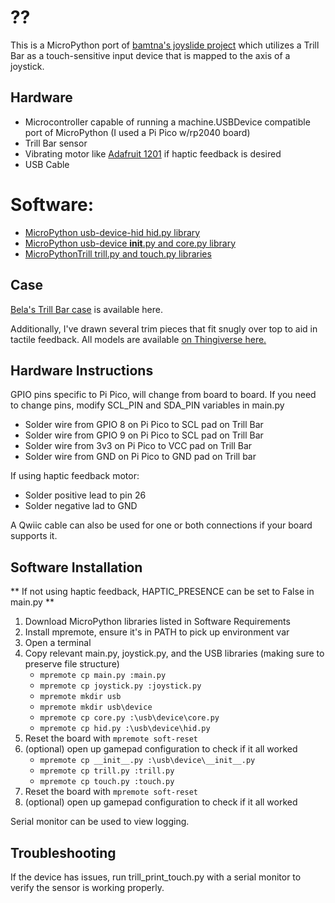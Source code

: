 # ??

This is a MicroPython port of [bamtna's joyslide project](https://github.com/bamtna/joyslide/tree/main) which utilizes a Trill Bar as a touch-sensitive input device that is mapped to the axis of a joystick.

## Hardware

- Microcontroller capable of running a machine.USBDevice compatible port of MicroPython (I used a Pi Pico w/rp2040 board)
- Trill Bar sensor
- Vibrating motor like [Adafruit 1201](https://www.adafruit.com/product/1201) if haptic feedback is desired
- USB Cable

# Software:
- [MicroPython usb-device-hid hid.py library](https://github.com/micropython/micropython-lib/tree/master/micropython/usb/usb-device-hid/usb/device)
- [MicroPython usb-device __init__.py and core.py library](https://github.com/micropython/micropython-lib/tree/master/micropython/usb/usb-device/usb/device)
- [MicroPythonTrill trill.py and touch.py libraries](https://github.com/Heerkog/MicroPythonTrill)

## Case
[Bela's Trill Bar case](https://www.thingiverse.com/thing:5320767) is available here.

Additionally, I've drawn several trim pieces that fit snugly over top to aid in tactile feedback.  All models are available [on Thingiverse here.](https://www.thingiverse.com/thing:6630614)

## Hardware Instructions

GPIO pins specific to Pi Pico, will change from board to board.
If you need to change pins, modify SCL_PIN and SDA_PIN variables in main.py

- Solder wire from GPIO 8 on Pi Pico to SCL pad on Trill Bar
- Solder wire from GPIO 9 on Pi Pico to SCL pad on Trill Bar
- Solder wire from 3v3 on Pi Pico to VCC pad on Trill Bar
- Solder wire from GND on Pi Pico to GND pad on Trill bar

If using haptic feedback motor:

- Solder positive lead to pin 26
- Solder negative lad to GND

A Qwiic cable can also be used for one or both connections if your board supports it.


## Software Installation

** If not using haptic feedback, HAPTIC_PRESENCE can be set to False in main.py **
1.  Download MicroPython libraries listed in Software Requirements
2.  Install mpremote, ensure it's in PATH to pick up environment var
3.  Open a terminal
4.  Copy relevant main.py, joystick.py, and the USB libraries (making sure to preserve file structure)
    - `mpremote cp main.py :main.py`
    - `mpremote cp joystick.py :joystick.py`
    - `mpremote mkdir usb`
    - `mpremote mkdir usb\device`
    - `mpremote cp core.py :\usb\device\core.py`
    - `mpremote cp hid.py :\usb\device\hid.py`
5.  Reset the board with `mpremote soft-reset`
6.  (optional) open up gamepad configuration to check if it all worked
    - `mpremote cp __init__.py :\usb\device\__init__.py`
    - `mpremote cp trill.py :trill.py`
    - `mpremote cp touch.py :touch.py`
6.  Reset the board with `mpremote soft-reset`
7.  (optional) open up gamepad configuration to check if it all worked

Serial monitor can be used to view logging.

## Troubleshooting

If the device has issues, run trill_print_touch.py with a serial monitor to verify the sensor is working properly.